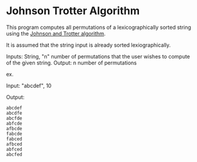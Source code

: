 # Johnson Trotter Algorithm
This program computes all permutations of a lexicographically sorted string using the [Johnson and Trotter algorithm](https://www.geeksforgeeks.org/johnson-trotter-algorithm/). 

It is assumed that the string input is already sorted lexiographically. 

Inputs: String, "n" number of permutations that the user wishes to compute of the given string. 
Output: n number of permutations

ex. 

Input: "abcdef", 10

Output: 
    
    abcdef
    abcdfe
    abcfde
    abfcde
    afbcde
    fabcde
    fabced
    afbced
    abfced
    abcfed
